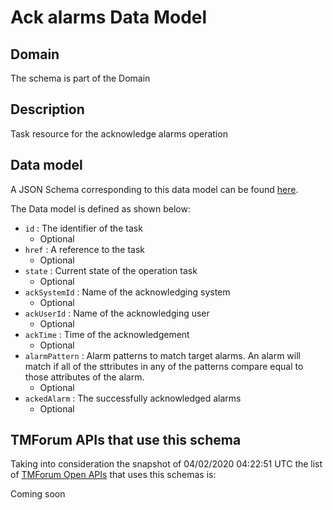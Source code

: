 # Ack alarms Data Model

## Domain

The  schema is part of the  Domain

## Description

Task resource for the acknowledge alarms operation

## Data model

A JSON Schema corresponding to this data model can be found
[here](https://github.com/tmforum-rand/schemas/blob/candidates/Resource/AckAlarms.schema.json).

The Data model is defined as shown below:
- `id` : The identifier of the task
  - Optional
- `href` : A reference to the task
  - Optional
- `state` : Current state of the operation task
  - Optional
- `ackSystemId` : Name of the acknowledging system
  - Optional
- `ackUserId` : Name of the acknowledging user
  - Optional
- `ackTime` : Time of the acknowledgement
  - Optional
- `alarmPattern` : Alarm patterns to match target alarms. An alarm will match if all of the sttributes in any of the patterns compare equal to those attributes of the alarm.
  - Optional
- `ackedAlarm` : The successfully acknowledged alarms
  - Optional




## TMForum APIs that use this schema

Taking into consideration the snapshot of 04/02/2020 04:22:51 UTC the list of [TMForum Open APIs](https://www.tmforum.org/open-apis/) that uses this schemas is:

Coming soon